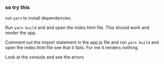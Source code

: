 ### so try this
run `yarn` to install dependencies.

Run `yarn build` and and open the index.html file.  This should work and render the app.

Comment out the import statement in the app.js file and run `yarn build` and open the index.html file see that it fails.  For me it renders nothing.

Look at the console and see the errors

